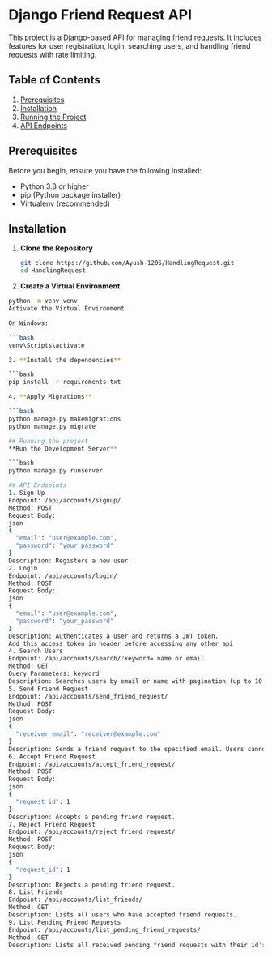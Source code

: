 # Django Friend Request API

This project is a Django-based API for managing friend requests. It includes features for user registration, login, searching users, and handling friend requests with rate limiting.

## Table of Contents
1. [Prerequisites](#prerequisites)
2. [Installation](#installation)
3. [Running the Project](#running-the-project)
4. [API Endpoints](#api-endpoints)


## Prerequisites

Before you begin, ensure you have the following installed:
- Python 3.8 or higher
- pip (Python package installer)
- Virtualenv (recommended)

## Installation

1. **Clone the Repository**

   ```bash
   git clone https://github.com/Ayush-1205/HandlingRequest.git
   cd HandlingRequest
   
2. **Create a Virtual Environment**

```bash
python -m venv venv
Activate the Virtual Environment

On Windows:

```bash
venv\Scripts\activate

3. **Install the dependencies**

```bash
pip install -r requirements.txt

4. **Apply Migrations**

```bash
python manage.py makemigrations
python manage.py migrate

## Running the project
**Run the Development Server**

```bash
python manage.py runserver

## API Endpoints
1. Sign Up
Endpoint: /api/accounts/signup/
Method: POST
Request Body:
json
{
  "email": "user@example.com",
  "password": "your_password"
}
Description: Registers a new user.
2. Login
Endpoint: /api/accounts/login/
Method: POST
Request Body:
json
{
  "email": "user@example.com",
  "password": "your_password"
}
Description: Authenticates a user and returns a JWT token.
Add this access token in header before accessing any other api
4. Search Users
Endpoint: /api/accounts/search/?keyword= name or email
Method: GET
Query Parameters: keyword
Description: Searches users by email or name with pagination (up to 10 records per page).
5. Send Friend Request
Endpoint: /api/accounts/send_friend_request/
Method: POST
Request Body:
json
{
  "receiver_email": "receiver@example.com"
}
Description: Sends a friend request to the specified email. Users cannot send more than 3 friend requests within a minute.
6. Accept Friend Request
Endpoint: /api/accounts/accept_friend_request/
Method: POST
Request Body:
json
{
  "request_id": 1
}
Description: Accepts a pending friend request.
7. Reject Friend Request
Endpoint: /api/accounts/reject_friend_request/
Method: POST
Request Body:
json
{
  "request_id": 1
}
Description: Rejects a pending friend request.
8. List Friends
Endpoint: /api/accounts/list_friends/
Method: GET
Description: Lists all users who have accepted friend requests.
9. List Pending Friend Requests
Endpoint: /api/accounts/list_pending_friend_requests/
Method: GET
Description: Lists all received pending friend requests with their id's which can be used as request_id for accepting or rejecting the request.

